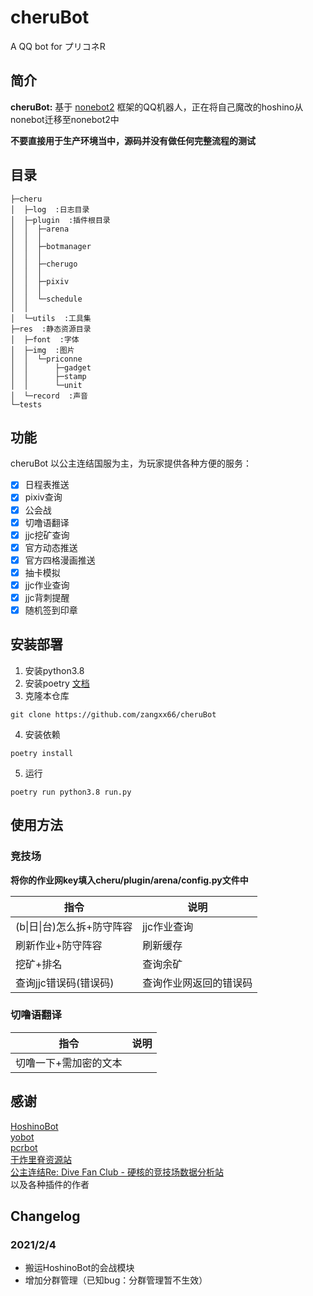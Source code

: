 # cheruBot  

A QQ bot for プリコネR  

## 简介  

**cheruBot:** 基于 [nonebot2](https://github.com/nonebot/nonebot2) 框架的QQ机器人，正在将自己魔改的hoshino从nonebot迁移至nonebot2中  

**不要直接用于生产环境当中，源码并没有做任何完整流程的测试**  

## 目录

``` 
├─cheru
│  ├─log  :日志目录
│  ├─plugin  :插件根目录
│  │  ├─arena
│  │  │  
│  │  ├─botmanager
│  │  │  
│  │  ├─cherugo
│  │  │  
│  │  ├─pixiv
│  │  │ 
│  │  └─schedule
│  │      
│  └─utils  :工具集
├─res  :静态资源目录
│  ├─font  :字体
│  ├─img  :图片
│  │  └─priconne
│  │      ├─gadget
│  │      ├─stamp
│  │      └─unit
│  └─record  :声音
└─tests  
```

## 功能  

cheruBot 以公主连结国服为主，为玩家提供各种方便的服务：
 
- [x] 日程表推送  
- [x] pixiv查询  
- [x] 公会战  
- [x] 切噜语翻译  
- [x] jjc挖矿查询  
- [x] 官方动态推送  
- [x] 官方四格漫画推送  
- [x] 抽卡模拟  
- [x] jjc作业查询  
- [x] jjc背刺提醒  
- [x] 随机签到印章  

## 安装部署    

1. 安装python3.8  
2. 安装poetry [文档](https://python-poetry.org/docs/#installation)  
3. 克隆本仓库  
``` 
git clone https://github.com/zangxx66/cheruBot  
```  
4. 安装依赖  
``` 
poetry install  
```  
5. 运行  
``` 
poetry run python3.8 run.py  
```  

## 使用方法  

### 竞技场  

**将你的作业网key填入cheru/plugin/arena/config.py文件中**  

|指令|说明|
|-----|-----|
|(b\|日\|台)怎么拆+防守阵容|jjc作业查询|
|刷新作业+防守阵容|刷新缓存|
|挖矿+排名|查询余矿|
|查询jjc错误码(错误码)|查询作业网返回的错误码|  

### 切噜语翻译  

|指令|说明|
|-----|-----|
|切噜一下+需加密的文本||

## 感谢  
[HoshinoBot](https://github.com/Ice-Cirno/HoshinoBot)  
[yobot](https://yobot.win/)  
[pcrbot](https://github.com/pcrbot)  
[干炸里脊资源站](https://redive.estertion.win/)  
[公主连结Re: Dive Fan Club - 硬核的竞技场数据分析站](https://pcrdfans.com/)  
以及各种插件的作者  

## Changelog  

### 2021/2/4  
- 搬运HoshinoBot的会战模块  
- 增加分群管理（已知bug：分群管理暂不生效）